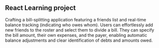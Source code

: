 ## React Learning project

Crafting a bill-splitting application featuring a friends list and real-time balance tracking (indicating who owes whom). Users can effortlessly add new friends to the roster and select them to divide a bill. They can specify the bill amount, their own expenses, and the payer, enabling automatic balance adjustments and clear identification of debts and amounts owed.